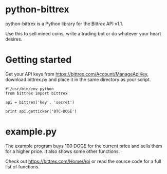 python-bittrex
=

python-bittrex is a Python library for the Bittrex API v1.1.

Use this to sell mined coins, write a trading bot or do whatever your heart desires.


Getting started
=

Get your API keys from https://bittrex.com/Account/ManageApiKey, download bittrex.py and place it in the same directory as your script.

    #!/usr/bin/env python
    from bittrex import bittrex
    
    api = bittrex('key', 'secret')
    
    print api.getticker('BTC-DOGE')


example.py
=

The example program buys 100 DOGE for the current price and sells them for a higher price. It also shows some other functions.  

Check out https://bittrex.com/Home/Api or read the source code for a full list of functions.
